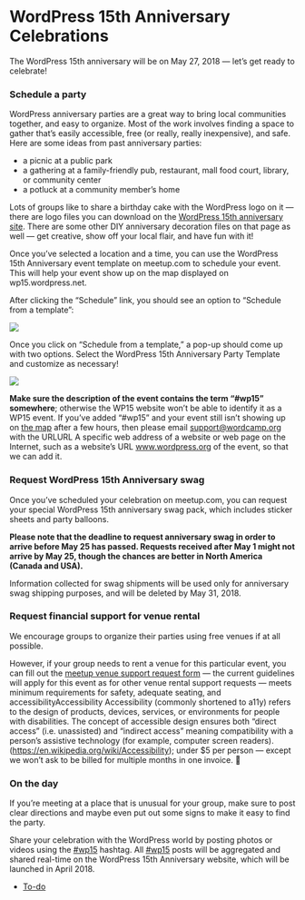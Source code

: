 # WordPress 15th Anniversary Celebrations

The WordPress 15th anniversary will be on May 27, 2018 — let’s get ready to celebrate!

### Schedule a party

WordPress anniversary parties are a great way to bring local communities together, and easy to organize. Most of the work involves finding a space to gather that’s easily accessible, free (or really, really inexpensive), and safe. Here are some ideas from past anniversary parties:

*   a picnic at a public park
*   a gathering at a family-friendly pub, restaurant, mall food court, library, or community center
*   a potluck at a community member’s home

Lots of groups like to share a birthday cake with the WordPress logo on it — there are logo files you can download on the [WordPress 15th anniversary site](https://wp15.wordpress.net/swag/). There are some other DIY anniversary decoration files on that page as well — get creative, show off your local flair, and have fun with it!

Once you’ve selected a location and a time, you can use the WordPress 15th Anniversary event template on meetup.com to schedule your event. This will help your event show up on the map displayed on wp15.wordpress.net.

After clicking the “Schedule” link, you should see an option to “Schedule from a template”:

[![](https://make.wordpress.org/community/files/2018/03/Screen-Shot-2018-03-21-at-4.14.04-PM-1024x557.png)](https://make.wordpress.org/community/files/2018/03/Screen-Shot-2018-03-21-at-4.14.04-PM.png)

Once you click on “Schedule from a template,” a pop-up should come up with two options. Select the WordPress 15th Anniversary Party Template and customize as necessary!

[![](https://make.wordpress.org/community/files/2018/03/Screen-Shot-2018-03-21-at-4.15.57-PM-300x292.png)](https://make.wordpress.org/community/files/2018/03/Screen-Shot-2018-03-21-at-4.15.57-PM.png)

**Make sure the description of the event contains the term “#wp15” somewhere**; otherwise the WP15 website won’t be able to identify it as a WP15 event. If you’ve added “#wp15” and your event still isn’t showing up on [the map](https://wp15.wordpress.net/about/) after a few hours, then please email [support@wordcamp.org](mailto:support@wordcamp.org) with the URLURL A specific web address of a website or web page on the Internet, such as a website’s URL www.wordpress.org of the event, so that we can add it.

### Request WordPress 15th Anniversary swag

Once you’ve scheduled your celebration on meetup.com, you can request your special WordPress 15th anniversary swag pack, which includes sticker sheets and party balloons.

**Please note that the deadline to request anniversary swag in order to arrive before May 25 has passed. Requests received after May 1 might not arrive by May 25, though the chances are better in North America (Canada and USA).**

Information collected for swag shipments will be used only for anniversary swag shipping purposes, and will be deleted by May 31, 2018.

### Request financial support for venue rental

We encourage groups to organize their parties using free venues if at all possible.

However, if your group needs to rent a venue for this particular event, you can fill out the [meetup venue support request form](https://make.wordpress.org/community/handbook/meetup-organizer/getting-started/venue-approval/) — the current guidelines will apply for this event as for other venue rental support requests — meets minimum requirements for safety, adequate seating, and accessibilityAccessibility Accessibility (commonly shortened to a11y) refers to the design of products, devices, services, or environments for people with disabilities. The concept of accessible design ensures both “direct access” (i.e. unassisted) and “indirect access” meaning compatibility with a person’s assistive technology (for example, computer screen readers). (https://en.wikipedia.org/wiki/Accessibility); under $5 per person — except we won’t ask to be billed for multiple months in one invoice. 🙂

### On the day

If you’re meeting at a place that is unusual for your group, make sure to post clear directions and maybe even put out some signs to make it easy to find the party.

Share your celebration with the WordPress world by posting photos or videos using the [#wp15](https://make.wordpress.org/community/tag/wp15/) hashtag. All [#wp15](https://make.wordpress.org/community/tag/wp15/) posts will be aggregated and shared real-time on the WordPress 15th Anniversary website, which will be launched in April 2018.

*   [To-do](# "To-do")